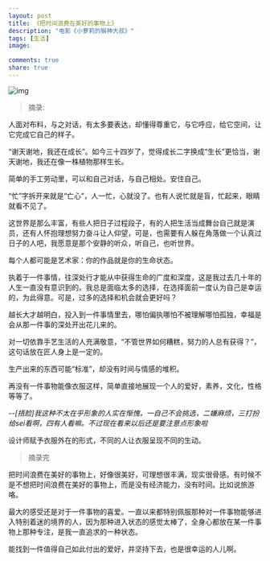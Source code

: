 ```yaml
---
layout: post
title: 《把时间浪费在美好的事物上》
description: "电影《小萝莉的猴神大叔》"
tags: [生活]
image:

comments: true
share: true
---
```


![img](http://img10.360buyimg.com/n0/jfs/t451/48/208416654/1790694/b6301d57/5456ffdaNaf2111a5.jpg)

<!-- more -->

> 摘录:

人面对布料，与之对话，有太多要表达，却懂得尊重它，与它呼应，给它空间，让它完成它自己的样子。

“谢天谢地，我还在成长”。如今三十四岁了，觉得成长二字换成“生长”更恰当，谢天谢地，我还在像一株植物那样生长。

简单的手工劳动里，可以和自己对话，与自己相处。安住自己。

“忙”字拆开来就是“亡心”，人一忙，心就没了。也有人说忙就是盲，忙起来，眼睛就看不见了。

这世界是那么丰富，有些人把日子过程段子，有的人把生活当成舞台自己就是演员，还有人怀抱理想努力奋斗让人仰望，可是，也需要有人躲在角落做一个认真过日子的人吧，我愿意是那个安静的听众，听自己，也听世界。

每个人都可能是艺术家：你的作品就是你的生命状态。

执着于一件事情，往深处行才能从中获得生命的广度和深度，这是我过去几十年的人生一直没有意识到的。我总是面临太多的选择，在选择面前一度认为自己是幸运的，为此得意。可是，过多的选择和机会就会更好吗？

越长大才越明白，投入到一件事情里去，哪怕偏执哪怕不被理解哪怕孤独，幸福是会从那一件事的深处开出花儿来的。

对一切依靠手艺生活的人充满敬意，“不管世界如何糟糕，努力的人总有获得？”，这句话放在匠人身上是一定的。

生产出来的东西可能“标准”，却没有时间与情感的堆积。

再没有一件事物能像衣服这样，简单直接地展现一个人的爱好，素养，文化，性格等等了。

*--[捂脸]我这种不太在乎形象的人实在惭愧，一自己不会挑选，二嫌麻烦，三打扮给sei看啊，四有人看嘛。不过现在看来以后还是要注意点形象啦*

设计师赋予衣服外在的形式，不同的人让衣服呈现不同的生动。

> 摘录完

把时间浪费在美好的事物上，好像很美好，可理想很丰满，现实很骨感。有时候不是不想把时间浪费在美好的事物上，而是没有经济能力，没有时间。比如说旅游咯。

最大的感受还是对于一件事物的喜爱。一直以来都特别佩服那种对一件事物能够进入特别着迷的境界的人，因为那种进入状态的感觉太棒了，全身心都放在某一件事物上那种专注，是我一直追求的一种状态。

能找到一件值得自己如此付出的爱好，并坚持下去，也是很幸运的人儿啊。